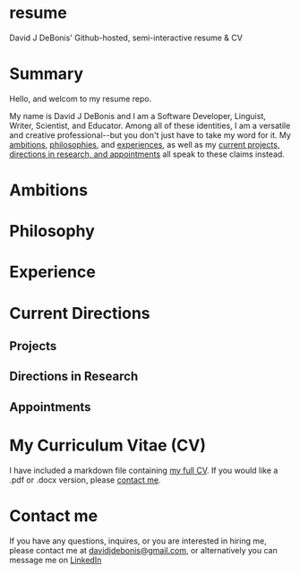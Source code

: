 # resume
David J DeBonis' Github-hosted, semi-interactive resume &amp; CV

# Summary

Hello, and welcom to my resume repo.

My name is David J DeBonis and I am a Software Developer, Linguist, Writer, Scientist, and Educator. Among all of these identities, I am a versatile and creative professional--but you don't just have to take my word for it. My [ambitions](#ambitions), [philosophies](#philosopy), and [experiences](#experience), as well as my [current projects, directions in research, and appointments](#current-directions) all speak to these claims instead.

# Ambitions

# Philosophy

# Experience

# Current Directions

## Projects

## Directions in Research

## Appointments

# My Curriculum Vitae (CV)

I have included a markdown file containing [my full CV](debonisDavidCv.md). If
you would like a .pdf or .docx version, please [contact me](#contact-me).

# Contact me

If you have any questions, inquires, or you are interested in hiring me, please
contact me at davidjdebonis@gmail.com, or alternatively you can message me on
[LinkedIn](https://www.linkedin.com/in/djdebonis)
